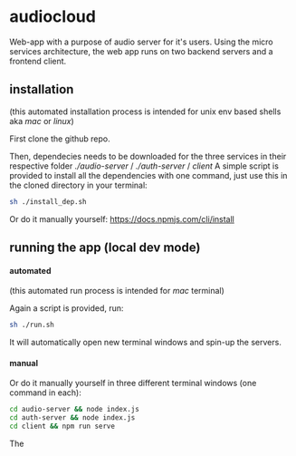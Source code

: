 # audiocloud

Web-app with a purpose of audio server for it's users.
Using the micro services architecture, the web app runs on two backend servers and a frontend client.

## installation
(this automated installation process is intended for unix env based shells aka _mac_ or _linux_)

First clone the github repo.

Then, dependecies needs to be downloaded for the three services in their respective folder _./audio-server_ / _./auth-server_ / _client_
A simple script is provided to install all the dependencies with one command, just use this in the cloned directory in your terminal:
```bash
sh ./install_dep.sh
```

Or do it manually yourself: https://docs.npmjs.com/cli/install

## running the app (local dev mode)
#### automated
(this automated run process is intended for _mac_ terminal)

Again a script is provided, run:
```bash
sh ./run.sh
```
It will automatically open new terminal windows and spin-up the servers.

#### manual
Or do it manually yourself in three different terminal windows (one command in each):
```bash
cd audio-server && node index.js
cd auth-server && node index.js
cd client && npm run serve
```

The 